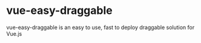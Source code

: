 # vue-easy-draggable
vue-easy-draggable is an easy to use, fast to deploy draggable solution for Vue.js

